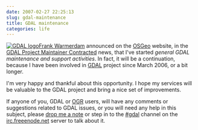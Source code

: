 ```yaml
---
date: 2007-02-27 22:25:13
slug: gdal-maintenance
title: GDAL maintenance
categories: life
---
```


[![GDAL logo](/images/logos/gdal-logo.png)](http://www.gdal.org/)[Frank Warmerdam](http://home.gdal.org/~warmerda/) announced on the [OSGeo](http://www.osgeo.org) website, in the [GDAL Project Maintainer Contracted](http://www.osgeo.org/node/278) news, that I've started _general GDAL maintenance and support activities_. In fact, it will be a continuation, because I have been involved in [GDAL](http://www.gdal.org/) project since March 2006, or a bit longer.







I'm very happy and thankful about this opportunity. I hope my services will be valuable to the GDAL project and bring a nice set of improvements.







If anyone of you, GDAL or [OGR](http://www.gdal.org/ogr/) users, will have any comments or suggestions related to GDAL issues, or you will need any help in this subject, please [drop me a note](http://mateusz.loskot.net/contact/) or step in to the [#gdal](irc://irc.freenode.net/#gdal) channel on the [irc.freeenode.net](http://freenode.net/) server to talk about it.

